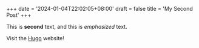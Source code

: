 +++
date = '2024-01-04T22:02:05+08:00'
draft = false
title = 'My Second Post'
+++

This is **second** text, and this is _emphasized_ text.

Visit the [Hugo](https://gohugo.io) website!
